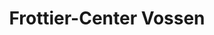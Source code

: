 ---
title: "Frottier-Center Vossen"
url: /willingen-upland/frottier-center-vossen/
shop: Leerstehend
---
